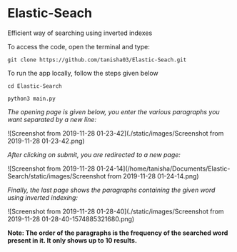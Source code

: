 # Elastic-Seach
Efficient way of searching using inverted indexes



To access the code, open the terminal and type:

`git clone https://github.com/tanisha03/Elastic-Seach.git`



To run the app locally, follow the steps given below

`cd Elastic-Search`

`python3 main.py`



*The opening page is given below, you enter the various paragraphs you want separated by a new line:*

![Screenshot from 2019-11-28 01-23-42](./static/images/Screenshot from 2019-11-28 01-23-42.png)

*After clicking on submit, you are redirected to a new page:*

![Screenshot from 2019-11-28 01-24-14](/home/tanisha/Documents/Elastic-Search/static/images/Screenshot from 2019-11-28 01-24-14.png)

*Finally, the last page shows the paragraphs containing the given word using inverted indexing:*

![Screenshot from 2019-11-28 01-28-40](./static/images/Screenshot from 2019-11-28 01-28-40-1574885321680.png)

**Note: The order of the paragraphs is the frequency of the searched word present in it. It only shows up to 10 results.**



